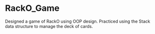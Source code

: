 # RackO_Game
Designed a game of RackO using OOP design. Practiced using the Stack data structure to manage the deck of cards.
